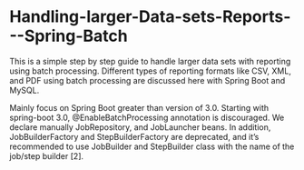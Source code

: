 # Handling-larger-Data-sets-Reports---Spring-Batch

This is a simple step by step guide to handle larger data sets with reporting using batch processing.  Different types of reporting formats like CSV, XML, and PDF using batch processing are discussed here with Spring Boot and MySQL. 

Mainly focus on Spring Boot greater than version of 3.0. Starting with spring-boot 3.0, @EnableBatchProcessing annotation is discouraged. We declare manually JobRepository, and JobLauncher beans. In addition, JobBuilderFactory and StepBuilderFactory are deprecated, and it’s recommended to use JobBuilder and StepBuilder class with the name of the job/step builder [2]. 
